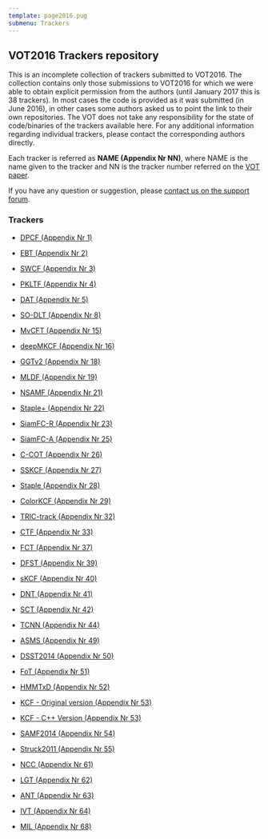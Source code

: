 ```yaml
---
template: page2016.pug
submenu: Trackers
---
```


## VOT2016 Trackers repository

This is an incomplete collection of trackers submitted to VOT2016.
The collection contains only those submissions to VOT2016 for which we were able to obtain explicit permission from the authors (until January 2017 this is 38 trackers).
In most cases the code is provided as it was submitted (in June 2016), in other cases some authors asked us to point the link to their own repositories.
The VOT does not take any responsibility for the state of code/binaries of the trackers available here.
For any additional information regarding individual trackers, please contact the corresponding authors directly.

Each tracker is referred as **NAME (Appendix Nr NN)**, where NAME is the name given to the tracker and NN is the tracker number referred on the [VOT paper](http://votchallenge.net/vot2016/download/vot_2016_paper.pdf).

If you have any question or suggestion, please <a href="https://groups.google.com/forum/?hl=en#!forum/votchallenge-help"> contact us on the support forum</a>.

### Trackers

-   [DPCF (Appendix Nr 1)](http://data.votchallenge.net/vot2016/trackers/01_DPCF.zip)

-   [EBT (Appendix Nr 2)](http://data.votchallenge.net/vot2016/trackers/02_EBT.zip)

-   [SWCF (Appendix Nr 3)](http://data.votchallenge.net/vot2016/trackers/03_SWCF.zip)

-   [PKLTF (Appendix Nr 4)](http://data.votchallenge.net/vot2016/trackers/04_PKLTF.zip)

-   [DAT (Appendix Nr 5)](https://www.tugraz.at/institute/icg/research/team-bischof/lrs/downloads/dat)

-   [SO-DLT (Appendix Nr 8)](http://data.votchallenge.net/vot2016/trackers/08_SO-DLT.zip)

-   [MvCFT (Appendix Nr 15)](http://data.votchallenge.net/vot2016/trackers/15_MvCFT.zip)

-   [deepMKCF (Appendix Nr 16)](http://data.votchallenge.net/vot2016/trackers/16_deepMKCF.zip)

-   [GGTv2 (Appendix Nr 18)](http://data.votchallenge.net/vot2016/trackers/18_GGTv2.zip)

-   [MLDF (Appendix Nr 19)](http://data.votchallenge.net/vot2016/trackers/19_MLDF.zip)

-   [NSAMF (Appendix Nr 21)](http://data.votchallenge.net/vot2016/trackers/21_NSAMF.zip)

-   [Staple+ (Appendix Nr 22)](http://data.votchallenge.net/vot2016/trackers/22_StaplePlus.zip)

-   [SiamFC-R (Appendix Nr 23)](https://github.com/bertinetto/siamese-fc)

-   [SiamFC-A (Appendix Nr 25)](https://github.com/bertinetto/siamese-fc)

-   [C-COT (Appendix Nr 26)](https://github.com/martin-danelljan/Continuous-ConvOp)

-   [SSKCF (Appendix Nr 27)](http://data.votchallenge.net/vot2016/trackers/27_SSKCF.zip)

-   [Staple (Appendix Nr 28)](https://github.com/bertinetto/staple)

-   [ColorKCF (Appendix Nr 29)](https://github.com/psenna/KF-EBT)

-   [TRIC-track (Appendix Nr 32)](http://data.votchallenge.net/vot2016/trackers/32_TRIC-track.zip)

-   [CTF (Appendix Nr 33)](http://data.votchallenge.net/vot2016/trackers/33_CTF.zip)

-   [FCT (Appendix Nr 37)](http://data.votchallenge.net/vot2016/trackers/37_FCT.zip)

-   [DFST (Appendix Nr 39)](http://data.votchallenge.net/vot2016/trackers/39_DFST.zip)

-   [sKCF (Appendix Nr 40)](https://github.com/asolis/vivaTracker/wiki)

-   [DNT (Appendix Nr 41)](http://data.votchallenge.net/vot2016/trackers/41_DNT.zip)

-   [SCT (Appendix Nr 42)](https://sites.google.com/site/jwchoivision/home/sct)

-   [TCNN (Appendix Nr 44)](http://data.votchallenge.net/vot2016/trackers/44_TCNN.zip)

-   [ASMS (Appendix Nr 49)](https://github.com/vojirt/asms)

-   [DSST2014 (Appendix Nr 50)](https://github.com/gnebehay/DSST)

-   [FoT (Appendix Nr 51)](http://data.votchallenge.net/vot2016/trackers/51_FoT.zip)

-   [HMMTxD (Appendix Nr 52)](http://data.votchallenge.net/vot2016/trackers/52_HMMTxD.zip)

-   [KCF - Original version (Appendix Nr 53)](http://www.robots.ox.ac.uk/~joao/circulant/)
-   [KCF - C++ Version (Appendix Nr 53)](https://github.com/vojirt/kcf)

-   [SAMF2014 (Appendix Nr 54)](https://github.com/ihpdep/samf)

-   [Struck2011 (Appendix Nr 55)](https://github.com/samhare/struck)

-   [NCC (Appendix Nr 61)](https://github.com/votchallenge/vot-toolkit)

-   [LGT (Appendix Nr 62)](https://github.com/lukacu/visual-tracking-matlab)

-   [ANT (Appendix Nr 63)](https://github.com/lukacu/visual-tracking-matlab)

-   [IVT (Appendix Nr 64)](https://github.com/lukacu/visual-tracking-matlab)

-   [MIL (Appendix Nr 68)](https://github.com/lukacu/mil)
